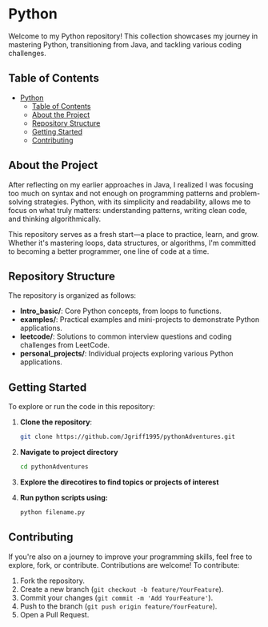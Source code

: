 # Python

Welcome to my Python repository! This collection showcases my journey in mastering Python, transitioning from Java, and tackling various coding challenges.

## Table of Contents

- [Python](#python)
  - [Table of Contents](#table-of-contents)
  - [About the Project](#about-the-project)
  - [Repository Structure](#repository-structure)
  - [Getting Started](#getting-started)
  - [Contributing](#contributing)

## About the Project

After reflecting on my earlier approaches in Java, I realized I was focusing too much on syntax and not enough on programming patterns and problem-solving strategies. Python, with its simplicity and readability, allows me to focus on what truly matters: understanding patterns, writing clean code, and thinking algorithmically.

This repository serves as a fresh start—a place to practice, learn, and grow. Whether it's mastering loops, data structures, or algorithms, I'm committed to becoming a better programmer, one line of code at a time.

## Repository Structure

The repository is organized as follows:

- **Intro_basic/**: Core Python concepts, from loops to functions.
- **examples/**: Practical examples and mini-projects to demonstrate Python applications.
- **leetcode/**: Solutions to common interview questions and coding challenges from LeetCode.
- **personal_projects/**: Individual projects exploring various Python applications.

## Getting Started

To explore or run the code in this repository:

1. **Clone the repository**:

   ```bash
   git clone https://github.com/Jgriff1995/pythonAdventures.git
    ```
2. **Navigate to project directory**
    ```bash
    cd pythonAdventures
    ```
3. **Explore the direcotires to find topics or projects of interest**
   
4. **Run python scripts using:**
    ```bash
    python filename.py 
    ```

## Contributing

If you're also on a journey to improve your programming skills, feel free to explore, fork, or contribute. Contributions are welcome! To contribute:

1. Fork the repository.
2. Create a new branch (`git checkout -b feature/YourFeature`).
3. Commit your changes (`git commit -m 'Add YourFeature'`).
4. Push to the branch (`git push origin feature/YourFeature`).
5. Open a Pull Request.
